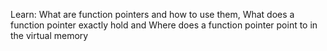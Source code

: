 Learn:
What are function pointers and how to use them,
What does a function pointer exactly hold and
Where does a function pointer point to in the virtual memory
